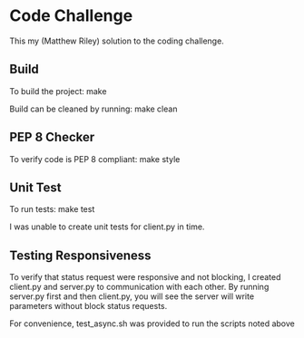 # Code Challenge

This my (Matthew Riley) solution to the coding challenge.

## Build

To build the project:
    make

Build can be cleaned by running:
    make clean

## PEP 8 Checker

To verify code is PEP 8 compliant:
    make style

## Unit Test

To run tests:
    make test

I was unable to create unit tests for client.py in time.

## Testing Responsiveness

To verify that status request were responsive and not blocking,
I created client.py and server.py to communication with each other.
By running server.py first and then client.py, you will see the
server will write parameters without block status requests.

For convenience, test\_async.sh was provided to run the scripts
noted above
